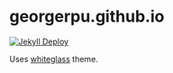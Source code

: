 # georgerpu.github.io

[![Jekyll Deploy](https://github.com/yous/whiteglass-template/workflows/Jekyll%20Deploy/badge.svg?branch=source)](https://github.com/yous/whiteglass-template/actions?query=workflow%3A%22Jekyll+Deploy%22+branch%3Asource)

Uses [whiteglass](https://github.com/yous/whiteglass) theme.
